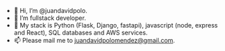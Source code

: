 - 👋 Hi, I’m @juandavidpolo.
- 👀 I’m fullstack developer.
- 🌱 My stack is Python (Flask, Django, fastapi), javascript (node, express and React), SQL databases and AWS services.
- 📫 Please mail me to juandavidpolomendez@gmail.com.

<!---
juandavidpolo/juandavidpolo is a ✨ special ✨ repository because its `README.md` (this file) appears on your GitHub profile.
You can click the Preview link to take a look at your changes.
--->
